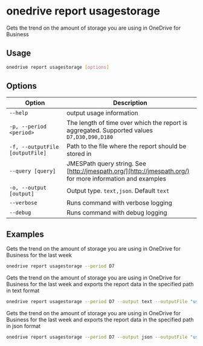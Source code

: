 # onedrive report usagestorage

Gets the trend on the amount of storage you are using in OneDrive for Business

## Usage

```sh
onedrive report usagestorage [options]
```

## Options

Option|Description
------|-----------
`--help`|output usage information
`-p, --period <period>`|The length of time over which the report is aggregated. Supported values `D7,D30,D90,D180`
`-f, --outputFile [outputFile]`|Path to the file where the report should be stored in
`--query [query]`|JMESPath query string. See [http://jmespath.org/](http://jmespath.org/) for more information and examples
`-o, --output [output]`|Output type. `text,json`. Default `text`
`--verbose`|Runs command with verbose logging
`--debug`|Runs command with debug logging

## Examples

Gets the trend on the amount of storage you are using in OneDrive for Business for the last week

```sh
onedrive report usagestorage --period D7
```

Gets the trend on the amount of storage you are using in OneDrive for Business for the last week and exports the report data in the specified path in text format

```sh
onedrive report usagestorage --period D7 --output text --outputFile "usagestorage.txt"
```

Gets the trend on the amount of storage you are using in OneDrive for Business for the last week and exports the report data in the specified path in json format

```sh
onedrive report usagestorage --period D7 --output json --outputFile "usagestorage.json"
```
